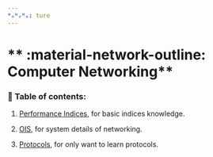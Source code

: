 ```yaml
---
ᴴₒᴴₒᴴₒ: ture
---
```


# ** :material-network-outline: Computer Networking**

### **:book: Table of contents:**

1. [Performance Indices](./Indices.md), for basic indices knowledge.

2. [OIS](./OIS/README.md), for system details of networking.

3. [Protocols](./Protocols/README.md), for only want to learn protocols.
